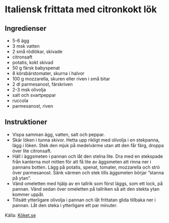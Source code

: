 # Italiensk frittata med citronkokt lök

## Ingredienser

* 5-6  ägg
* 3 msk vatten
* 2  små rödlökar, skivade
* citronsaft
* potatis, kokt skivad
* 50 g färsk babyspenat
* 8  körsbärstomater, skurna i halvor
* 100 g mozzarella, skuren eller riven i små bitar
* 2 dl parmesanost,  färskriven
* 2-3 msk olivolja
* salt och svartpeppar
* ruccola
* parmesanost, riven

## Instruktioner

* Vispa samman ägg, vatten, salt och peppar.
* Skär löken i tunna skivor. Hetta upp rikligt med olivolja i en stekpanna, lägg i löken. Stek den mjuk på medelvärme utan att den får färg, droppa över lite citronsaft. 
* Häll i äggsmeten i pannan och låt den stelna lite. Dra med en stekspade från kanterna mot mitten för att få lite av äggsmeten att rinna ner i pannans botten. Lägg på potatis, spenat, tomater, mozzarella och strö över parmesanost. Sänk värmen och stek tills äggsmeten börjar ”stanna på ytan”.
* Vänd omeletten med hjälp av en tallrik som först läggs, som ett lock, på pannan. Vänd sedan över omeletten på tallriken så att den stekta ytan kommer uppåt.
* Tillsätt ytterligare olivolja i pannan och låt frittatan glida tillbaka ner i pannan. Låt den steka i ytterligare ett par minuter.

Källa: [Köket.se](https://www.koket.se/italiensk-frittata-med-citronkokt-lok)